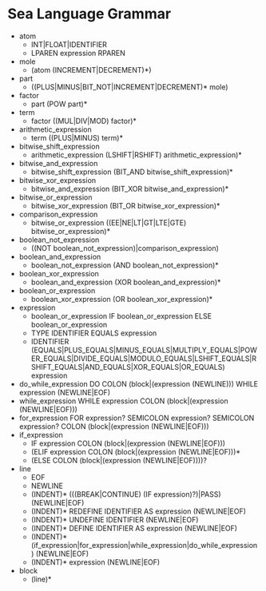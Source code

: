 # Sea Language Grammar

- atom
    * INT|FLOAT|IDENTIFIER
    * LPAREN expression RPAREN
- mole
    * (atom (INCREMENT|DECREMENT)*)
- part
    * ((PLUS|MINUS|BIT_NOT|INCREMENT|DECREMENT)* mole)
- factor
    * part (POW part)*
- term
    * factor ((MUL|DIV|MOD) factor)*
- arithmetic_expression
    * term ((PLUS|MINUS) term)*
- bitwise_shift_expression
    * arithmetic_expression (LSHIFT|RSHIFT) arithmetic_expression)*
- bitwise_and_expression
    * bitwise_shift_expression (BIT_AND bitwise_shift_expression)*
- bitwise_xor_expression
    * bitwise_and_expression (BIT_XOR bitwise_and_expression)*
- bitwise_or_expression
    * bitwise_xor_expression (BIT_OR bitwise_xor_expression)*
- comparison_expression
    * bitwise_or_expression ((EE|NE|LT|GT|LTE|GTE) bitwise_or_expression)*
- boolean_not_expression
    * ((NOT boolean_not_expression)|comparison_expression)
- boolean_and_expression
    * boolean_not_expression (AND boolean_not_expression)*
- boolean_xor_expression
    * boolean_and_expression (XOR boolean_and_expression)*
- boolean_or_expression
    * boolean_xor_expression (OR boolean_xor_expression)*
- expression
    * boolean_or_expression IF boolean_or_expression ELSE boolean_or_expression
    * TYPE IDENTIFIER EQUALS expression
    * IDENTIFIER (EQUALS|PLUS_EQUALS|MINUS_EQUALS|MULTIPLY_EQUALS|POWER_EQUALS|DIVIDE_EQUALS|MODULO_EQUALS|LSHIFT_EQUALS|RSHIFT_EQUALS|AND_EQUALS|XOR_EQUALS|OR_EQUALS) expression
- do_while_expression
    DO COLON (block|(expression (NEWLINE))) WHILE expression (NEWLINE|EOF)
- while_expression
    WHILE expression COLON (block|(expression (NEWLINE|EOF)))
- for_expression
    FOR expression? SEMICOLON expression? SEMICOLON expression? COLON (block|(expression (NEWLINE|EOF)))
- if_expression
    * IF expression COLON (block|(expression (NEWLINE|EOF)))
    * (ELIF expression COLON (block|(expression (NEWLINE|EOF)))*
    * (ELSE COLON (block|(expression (NEWLINE|EOF))))?
- line
    * EOF
    * NEWLINE
    * (INDENT)* (((BREAK|CONTINUE) (IF expression)?)|PASS) (NEWLINE|EOF)
    * (INDENT)* REDEFINE IDENTIFIER AS expression (NEWLINE|EOF)
    * (INDENT)* UNDEFINE IDENTIFIER (NEWLINE|EOF)
    * (INDENT)* DEFINE IDENTIFIER AS expression (NEWLINE|EOF)
    * (INDENT)* (if_expression|for_expression|while_expression|do_while_expression) (NEWLINE|EOF)
    * (INDENT)* expression (NEWLINE|EOF)
- block
    * (line)*
